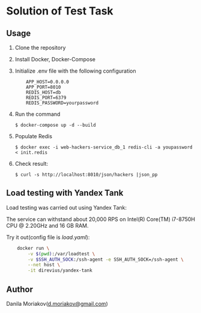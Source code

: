 # Solution of Test Task

## Usage

1. Clone the repository

2. Install Docker, Docker-Compose

3. Initialize .env file with the following configuration

    ```dotenv
        APP_HOST=0.0.0.0
        APP_PORT=8010
        REDIS_HOST=db
        REDIS_PORT=6379
        REDIS_PASSWORD=yourpassword
    ```

4. Run the command

    `` $ docker-compose up -d --build ``

5. Populate Redis

    `` $ docker exec -i web-hackers-service_db_1 redis-cli -a youpassword < init.redis ``

6. Check result:

    `` $ curl -s http://localhost:8010/json/hackers |json_pp ``

## Load testing with Yandex Tank

Load testing was carried out using Yandex Tank:

The service can withstand about 20,000 RPS
on Intel(R) Core(TM) i7-8750H CPU @ 2.20GHz and 16 GB RAM.

Try it out(config file is *load.yaml*):

```bash
    docker run \
        -v $(pwd):/var/loadtest \
        -v $SSH_AUTH_SOCK:/ssh-agent -e SSH_AUTH_SOCK=/ssh-agent \
        --net host \
        -it direvius/yandex-tank
```

## Author

Danila Moriakov(d.moriakov@gmail.com)

